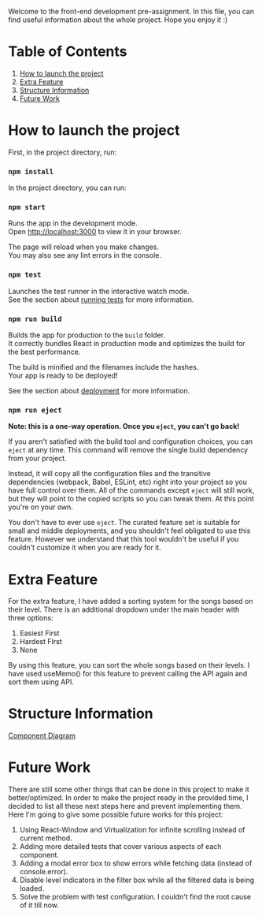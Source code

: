 Welcome to the front-end development pre-assignment. In this file, you can find useful information about the whole project. Hope you enjoy it :)
# Table of Contents

1. [How to launch the project](#how-to-launch-the-project)
2. [Extra Feature](#extra-feature)
2. [Structure Information](#structure-information)
3. [Future Work](#future-work)

# How to launch the project
First, in the project directory, run:

### `npm install`


In the project directory, you can run:

### `npm start`

Runs the app in the development mode.\
Open [http://localhost:3000](http://localhost:3000) to view it in your browser.

The page will reload when you make changes.\
You may also see any lint errors in the console.

### `npm test`

Launches the test runner in the interactive watch mode.\
See the section about [running tests](https://facebook.github.io/create-react-app/docs/running-tests) for more information.

### `npm run build`

Builds the app for production to the `build` folder.\
It correctly bundles React in production mode and optimizes the build for the best performance.

The build is minified and the filenames include the hashes.\
Your app is ready to be deployed!

See the section about [deployment](https://facebook.github.io/create-react-app/docs/deployment) for more information.

### `npm run eject`

**Note: this is a one-way operation. Once you `eject`, you can't go back!**

If you aren't satisfied with the build tool and configuration choices, you can `eject` at any time. This command will remove the single build dependency from your project.

Instead, it will copy all the configuration files and the transitive dependencies (webpack, Babel, ESLint, etc) right into your project so you have full control over them. All of the commands except `eject` will still work, but they will point to the copied scripts so you can tweak them. At this point you're on your own.

You don't have to ever use `eject`. The curated feature set is suitable for small and middle deployments, and you shouldn't feel obligated to use this feature. However we understand that this tool wouldn't be useful if you couldn't customize it when you are ready for it.

# Extra Feature
For the extra feature, I have added a sorting system for the songs based on their level. There is an additional dropdown under the main header with three options:
1. Easiest First
2. Hardest FIrst
3. None

By using this feature, you can sort the whole songs based on their levels. I have used useMemo() for this feature to prevent calling the API again and sort them using API.  
# Structure Information

[Component Diagram](Diagram.png)


# Future Work
There are still some other things that can be done in this project to make it better/optimized. In order to make the project ready in the provided time, I decided to list all these next steps here and prevent implementing them. Here I'm going to give some possible future works for this project:

1. Using React-Window and Virtualization for infinite scrolling instead of current method.
2. Adding more detailed tests that cover various aspects of each component.
3. Adding a modal error box to show errors while fetching data (instead of console.error).
4. Disable level indicators in the filter box while all the filtered data is being loaded.
5. Solve the problem with test configuration. I couldn't find the root cause of it till now.